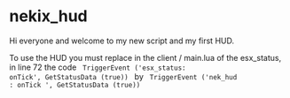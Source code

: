 # nekix_hud

Hi everyone and welcome to my new script and my first HUD.


To use the HUD you must replace in the client / main.lua of the esx_status, in line 72 the code
<code> TriggerEvent ('esx_status: onTick', GetStatusData (true)) </code> 
by 
<code> TriggerEvent ('nek_hud : onTick ', GetStatusData (true)) </code>
